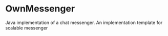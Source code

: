 # OwnMessenger
Java implementation of a chat messenger. An implementation template for scalable messenger

